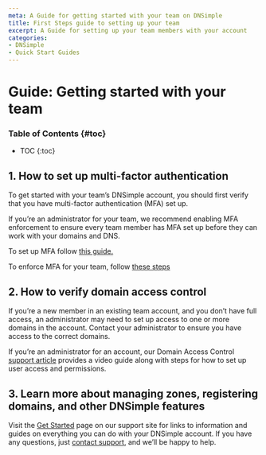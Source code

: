 ```yaml
---
meta: A Guide for getting started with your team on DNSimple
title: First Steps guide to setting up your team
excerpt: A Guide for setting up your team members with your account
categories:
- DNSimple
- Quick Start Guides
---
```


# Guide: Getting started with your team

### Table of Contents {#toc}

* TOC
{:toc}

## 1. How to set up multi-factor authentication

To get started with your team’s DNSimple account, you should first verify that you have multi-factor authentication (MFA) set up.

If you’re an administrator for your team, we recommend enabling MFA enforcement to ensure every team member has MFA set up before they can work with your domains and DNS.

To set up MFA follow [this guide.](https://support.dnsimple.com/articles/multi-factor-authentication/#enable)

To enforce MFA for your team, follow [these steps](https://support.dnsimple.com/articles/multi-factor-authentication-enforcement/#enable)

## 2. How to verify domain access control

If you’re a new member in an existing team account, and you don’t have full access, an administrator may need to set up access to one or more domains in the account. Contact your administrator to ensure you have access to the correct domains.

If you’re an administrator for an account, our Domain Access Control [support article](https://support.dnsimple.com/articles/domain-access-control/) provides a video guide along with steps for how to set up user access and permissions.

## 3. Learn more about managing zones, registering domains, and other DNSimple features

Visit the [Get Started](https://support.dnsimple.com/articles/getting-started/) page on our support site for links to information and guides on everything you can do with your DNSimple account. If you have any questions, just [contact support](https://dnsimple.com/feedback), and we’ll be happy to help.
